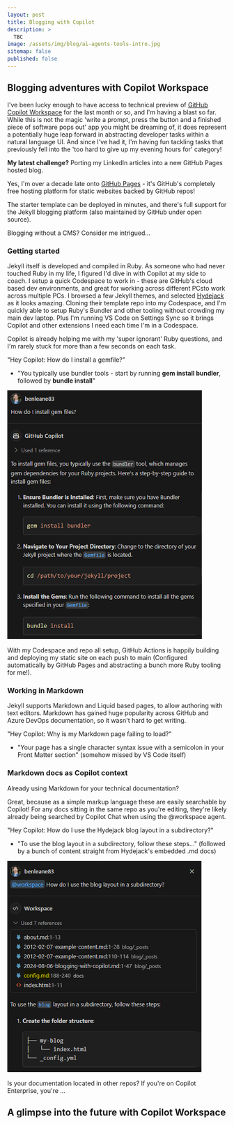```yaml
---
layout: post
title: Blogging with Copilot
description: >
  TBC
image: /assets/img/blog/ai-agents-tools-intro.jpg
sitemap: false
published: false
---
```


## Blogging adventures with Copilot Workspace

I've been lucky enough to have access to technical preview of [GitHub Copilot Workspace](https://githubnext.com/projects/copilot-workspace) for the last month or so, and I'm having a blast so far.
While this is not the magic 'write a prompt, press the button and a finished piece of software pops out' app you might be dreaming of, it does represent a potentially huge leap forward in abstracting developer tasks within a natural language UI. And since I've had it, I'm having fun tackling tasks that previously fell into the 'too hard to give up my evening hours for' category!

**My latest challenge?**
Porting my LinkedIn articles into a new GitHub Pages hosted blog.

Yes, I'm over a decade late onto [GitHub Pages](https://pages.github.com/) - it's GitHub's completely free hosting platform for static websites backed by GitHub repos! 

The starter template can be deployed in minutes, and there's full support for the Jekyll blogging platform (also maintained by GitHub under open source).

Blogging without a CMS? Consider me intrigued...

### Getting started

Jekyll itself is developed and compiled in Ruby. As someone who had never touched Ruby in my life, I figured I'd dive in with Copilot at my side to coach.
I setup a quick Codespace to work in - these are GitHub's cloud based dev environments, and great for working across different PCsto work across multiple PCs. I browsed a few Jekyll themes, and selected [Hydejack](https://hydejack.com/) as it looks amazing. Cloning their template repo into my Codespace, and I'm quickly able to setup Ruby's Bundler and other tooling without crowding my main dev laptop. Plus I'm running VS Code on Settings Sync so it brings Copilot and other extensions I need each time I'm in a Codespace.

Copilot is already helping me with my 'super ignorant' Ruby questions, and I'm rarely stuck for more than a few seconds on each task.

"Hey Copilot: How do I install a gemfile?"
- "You typically use bundler tools - start by running **gem install bundler**, followed by **bundle install**"

![Copilot Chat Example](/assets/img/blog/copilot-chat-example.png)

With my Codespace and repo all setup, GitHub Actions is happily building and deploying my static site on each push to main (Configured automatically by GitHub Pages and abstracting a bunch more Ruby tooling for me!).

### Working in Markdown

Jekyll supports Markdown and Liquid based pages, to allow authoring with text editors. Markdown has gained huge popularity across GitHub and Azure DevOps documentation, so it wasn't hard to get writing.

"Hey Copilot: Why is my Markdown page failing to load?"
- "Your page has a single character syntax issue with a semicolon in your Front Matter section" (somehow missed by VS Code itself)

### Markdown docs as Copilot context

Already using Markdown for your technical documentation?

Great, because as a simple markup language these are easily searchable by Copilot!
For any docs sitting in the same repo as you're editing, they're likely already being searched by Copilot Chat when using the @workspace agent.

"Hey Copilot: How do I use the Hydejack blog layout in a subdirectory?"
- "To use the blog layout in a subdirectory, follow these steps..." (followed by a bunch of content straight from Hydejack's embedded .md docs)

![Copilot Workspace Agent](/assets/img/blog/copilot-workspace-command.png)

Is your documentation located in other repos?
If you're on Copilot Enterprise, you're ...

## A glimpse into the future with Copilot Workspace
